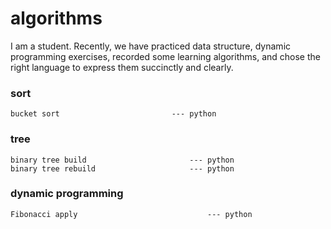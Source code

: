 # **algorithms**
I am a student. Recently, we have practiced data structure, dynamic programming exercises, recorded some learning algorithms, and chose the right language to express them succinctly and clearly.
### sort
	bucket sort 						--- python
### tree
	binary tree build   					--- python
	binary tree rebuild 				 	--- python
### dynamic programming
	Fibonacci apply              				--- python
